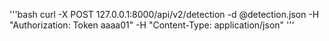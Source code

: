 '''bash
curl -X POST 127.0.0.1:8000/api/v2/detection -d @detection.json -H "Authorization: Token aaaa01" -H "Content-Type: application/json"
'''